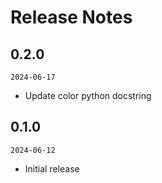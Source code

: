 # Release Notes

## 0.2.0
`2024-06-17`
- Update color python docstring

## 0.1.0
`2024-06-12`
- Initial release
